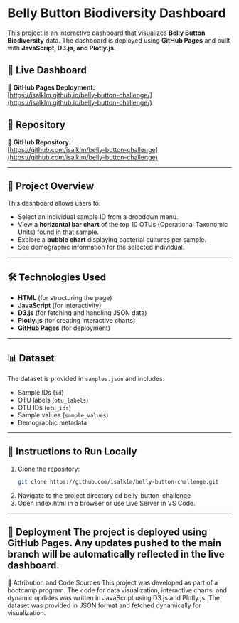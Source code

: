 # Belly Button Biodiversity Dashboard

This project is an interactive dashboard that visualizes **Belly Button Biodiversity** data. The dashboard is deployed using **GitHub Pages** and built with **JavaScript, D3.js, and Plotly.js**.

## 📌 Live Dashboard
🔗 **GitHub Pages Deployment:**  
[https://isalklm.github.io/belly-button-challenge/](https://isalklm.github.io/belly-button-challenge/)

## 📂 Repository
🔗 **GitHub Repository:**  
[https://github.com/isalklm/belly-button-challenge](https://github.com/isalklm/belly-button-challenge)

---

## 🚀 Project Overview

This dashboard allows users to:
- Select an individual sample ID from a dropdown menu.
- View a **horizontal bar chart** of the top 10 OTUs (Operational Taxonomic Units) found in that sample.
- Explore a **bubble chart** displaying bacterial cultures per sample.
- See demographic information for the selected individual.

---

## 🛠️ Technologies Used
- **HTML** (for structuring the page)
- **JavaScript** (for interactivity)
- **D3.js** (for fetching and handling JSON data)
- **Plotly.js** (for creating interactive charts)
- **GitHub Pages** (for deployment)

---

## 📊 Dataset
The dataset is provided in `samples.json` and includes:
- Sample IDs (`id`)
- OTU labels (`otu_labels`)
- OTU IDs (`otu_ids`)
- Sample values (`sample_values`)
- Demographic metadata

---

## 📄 Instructions to Run Locally
1. Clone the repository:
   ```sh
   git clone https://github.com/isalklm/belly-button-challenge.git
2. Navigate to the project directory
   cd belly-button-challenge
3. Open index.html in a browser or use Live Server in VS Code.
---
📌 Deployment
The project is deployed using GitHub Pages.
Any updates pushed to the main branch will be automatically reflected in the live dashboard.
---
📜 Attribution and Code Sources
This project was developed as part of a bootcamp program.
The code for data visualization, interactive charts, and dynamic updates was written in JavaScript using D3.js and Plotly.js.
The dataset was provided in JSON format and fetched dynamically for visualization.
